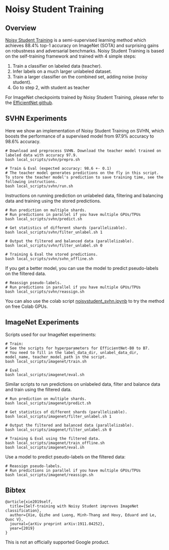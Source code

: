 # Noisy Student Training

## Overview

[Noisy Student Training](https://arxiv.org/abs/1911.04252) is a semi-supervised learning method which achieves 88.4% top-1 accuracy on ImageNet (SOTA) and surprising gains on robustness and adversarial benchmarks.
Noisy Student Training is based on the self-training framework and trained with 4 simple steps:
1. Train a classifier on labeled data (teacher).
2. Infer labels on a much larger unlabeled dataset.
3. Train a larger classifier on the combined set, adding noise (noisy student).
4. Go to step 2, with student as teacher

For ImageNet checkpoints trained by Noisy Student Training, please refer to the [EfficientNet github](https://github.com/tensorflow/tpu/tree/master/models/official/efficientnet#2-using-pretrained-efficientnet-checkpoints).

## SVHN Experiments
Here we show an implementation of Noisy Student Training on SVHN, which boosts the performance of a
supervised model from 97.9% accuracy to 98.6% accuracy.

```shell
# Download and preprocess SVHN. Download the teacher model trained on labeled data with accuracy 97.9.
bash local_scripts/svhn/prepro.sh

# Train & Eval (expected accuracy: 98.6 +- 0.1) 
# The teacher model generates predictions on the fly in this script. To store the teacher model's prediction to save training time, see the following instructions.
bash local_scripts/svhn/run.sh
```

Instructions on running prediction on unlabeled data, filtering and balancing data and training using the stored predictions.

```shell
# Run prediction on multiple shards.
# Run predictions in parallel if you have multiple GPUs/TPUs
bash local_scripts/svhn/predict.sh

# Get statistics of different shards (parallelizable).
bash local_scripts/svhn/filter_unlabel.sh 1

# Output the filtered and balanced data (parallelizable).
bash local_scripts/svhn/filter_unlabel.sh 0

# Training & Eval the stored predictions.
bash local_scripts/svhn/svhn_offline.sh
```

If you get a better model, you can use the model to predict pseudo-labels on the filtered data.

```shell
# Reassign pseudo-labels.
# Run predictions in parallel if you have multiple GPUs/TPUs
bash local_scripts/svhn/reassign.sh
```

You can also use the colab script [noisystudent_svhn.ipynb](https://github.com/google-research/noisystudent/blob/master/noisystudent_svhn.ipynb) to try the method on free Colab GPUs. 

## ImageNet Experiments
Scripts used for our ImageNet experiments: 
```shell
# Train:
# See the scripts for hyperparameters for EfficientNet-B0 to B7.
# You need to fill in the label_data_dir, unlabel_data_dir, model_name, teacher_model_path in the script.
bash local_scripts/imagenet/train.sh

# Eval
bash local_scripts/imagenet/eval.sh
```

Similar scripts to run predictions on unlabeled data, filter and balance data and train using the filtered data.

```shell
# Run prediction on multiple shards.
bash local_scripts/imagenet/predict.sh

# Get statistics of different shards (parallelizable).
bash local_scripts/imagenet/filter_unlabel.sh 1

# Output the filtered and balanced data (parallelizable).
bash local_scripts/imagenet/filter_unlabel.sh 0

# Training & Eval using the filtered data.
bash local_scripts/imagenet/train_offline.sh
bash local_scripts/imagenet/eval.sh
```

Use a model to predict pseudo-labels on the filtered data:


```shell
# Reassign pseudo-labels.
# Run predictions in parallel if you have multiple GPUs/TPUs
bash local_scripts/imagenet/reassign.sh
```

## Bibtex 

```
@article{xie2019self,
  title={Self-training with Noisy Student improves ImageNet classification},
  author={Xie, Qizhe and Luong, Minh-Thang and Hovy, Eduard and Le, Quoc V},
  journal={arXiv preprint arXiv:1911.04252},
  year={2019}
}
```

This is not an officially supported Google product.
